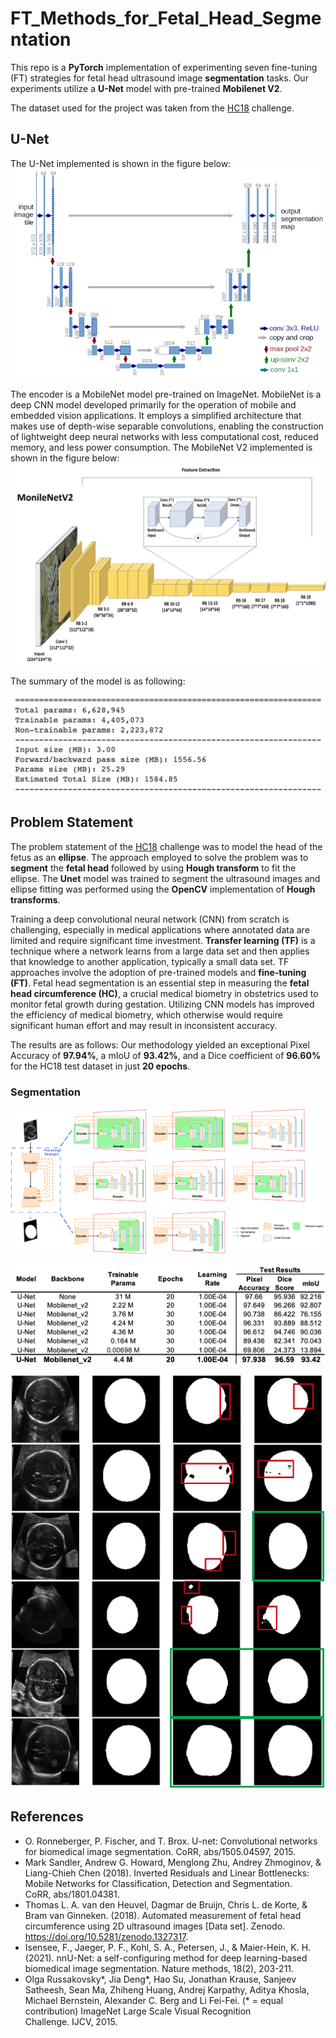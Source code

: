 # FT_Methods_for_Fetal_Head_Segmentation

This repo is a **PyTorch** implementation of experimenting seven fine-tuning (FT) strategies for fetal head ultrasound image **segmentation** tasks. Our experiments utilize a **U-Net** model with pre-trained **Mobilenet V2**.

The dataset used for the project was taken from the <a href="https://hc18.grand-challenge.org/">HC18</a> challenge.

## U-Net 
The U-Net implemented is shown in the figure below:
<img src="images/unet.png" width="990">

The encoder is a MobileNet model pre-trained on ImageNet. MobileNet is a deep CNN model developed primarily for the operation of mobile and embedded vision applications. It employs a simplified architecture that makes use of depth-wise separable convolutions, enabling the construction of lightweight deep neural networks with less computational cost, reduced memory, and less power consumption. The MobileNet V2 implemented is shown in the figure below:
<img src="images/mobilenet.png" width="990">

The summary of the model is as following:
<p align ='center'>
<img src="images/UNet_Mobilenet_Parameters.png" >
</p>

## Problem Statement
The problem statement of the <a href="https://hc18.grand-challenge.org/">HC18</a> challenge was to model the head of the fetus as an **ellipse**. The approach employed to solve the problem was to **segment** the **fetal head** followed by using **Hough transform** to fit the ellipse. The **Unet** model was trained to segment the ultrasound images and ellipse fitting was performed using the **OpenCV** implementation of **Hough transforms**.

Training a deep convolutional neural network (CNN) from scratch is challenging, especially in medical applications where annotated data are limited and require significant time investment. **Transfer learning (TF)** is a technique where a network learns from a large data set and then applies that knowledge to another application, typically a small data set. TF approaches involve the adoption of pre-trained models and **fine-tuning (FT)**. Fetal head segmentation is an essential step in measuring the **fetal head circumference (HC)**, a crucial medical biometry in obstetrics used to monitor fetal growth during gestation. Utilizing CNN models has improved the efficiency of medical biometry, which otherwise would require significant human effort and may result in inconsistent accuracy.

The results are as follows:
Our methodology yielded an exceptional Pixel Accuracy of **97.94%**, a mIoU of **93.42%**, and a Dice coefficient of **96.60%** for the HC18 test dataset in just **20 epochs**.

### Segmentation
<p align ='center'>
<img src="images/FT_methods.png" >
</p>

<p align ='center'>
<img src="images/TL_Test_Results.png" >
</p>

<p align ='center'>
<img src="images/Test_visual.png" >
</p>

## References
- O. Ronneberger, P. Fischer, and T. Brox. U-net: Convolutional networks for biomedical image segmentation. CoRR, abs/1505.04597, 2015.
- Mark Sandler, Andrew G. Howard, Menglong Zhu, Andrey Zhmoginov, & Liang-Chieh Chen (2018). Inverted Residuals and Linear Bottlenecks: Mobile Networks for Classification, Detection and Segmentation. CoRR, abs/1801.04381.
- Thomas L. A. van den Heuvel, Dagmar de Bruijn, Chris L. de Korte, & Bram van Ginneken. (2018). Automated measurement of fetal head circumference using 2D ultrasound images [Data set]. Zenodo. https://doi.org/10.5281/zenodo.1327317.
- Isensee, F., Jaeger, P. F., Kohl, S. A., Petersen, J., & Maier-Hein, K. H. (2021). nnU-Net: a self-configuring method for deep learning-based biomedical image segmentation. Nature methods, 18(2), 203-211.
- Olga Russakovsky*, Jia Deng*, Hao Su, Jonathan Krause, Sanjeev Satheesh, Sean Ma, Zhiheng Huang, Andrej Karpathy, Aditya Khosla, Michael Bernstein, Alexander C. Berg and Li Fei-Fei. (* = equal contribution) ImageNet Large Scale Visual Recognition Challenge. IJCV, 2015.
